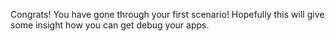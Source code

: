 Congrats! You have gone through your first scenario! Hopefully this will give some insight how you can get debug your apps.
